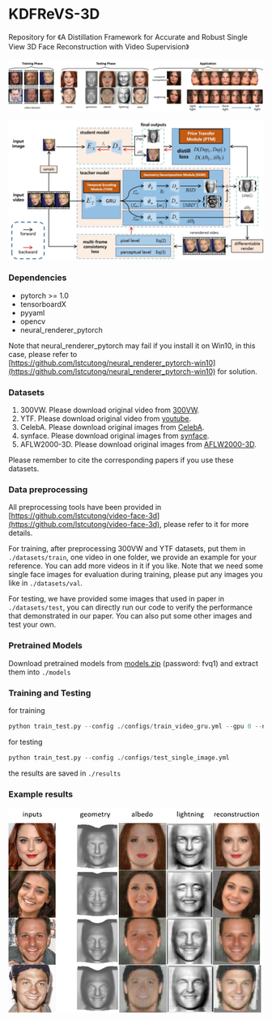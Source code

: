 # KDFReVS-3D
Repository for 《A Distillation Framework for Accurate and Robust Single View 3D Face Reconstruction with Video Supervision》

![](./pics/16.jpg)

![](./pics/2.jpg)



### Dependencies

- pytorch  >= 1.0
- tensorboardX
- pyyaml
- opencv
- neural_renderer_pytorch

Note that neural_renderer_pytorch may fail if you install it on Win10, in this case, please refer to [https://github.com/lstcutong/neural_renderer_pytorch-win10](https://github.com/lstcutong/neural_renderer_pytorch-win10) for solution.

### Datasets

1. 300VW.                Please download original video from [300VW](https://ibug.doc.ic.ac.uk/resources/300-VW/).
2. YTF.                      Please download original video from [youtube](http://www.cs.tau.ac.il/~wolf/ytfaces/).
3. CelebA.                Please download original images from [CelebA](http://mmlab.ie.cuhk.edu.hk/projects/CelebA.html).
4. synface.               Please download original images from [synface](https://github.com/elliottwu/unsup3d).
5. AFLW2000-3D.    Please download original images from [AFLW2000-3D](http://www.cbsr.ia.ac.cn/users/xiangyuzhu/projects/3DDFA/main.htm).

Please remember to cite the corresponding papers if you use these datasets.

### Data preprocessing

All preprocessing tools have been provided in [https://github.com/lstcutong/video-face-3d](https://github.com/lstcutong/video-face-3d), please refer to it for more details.

For training, after preprocessing 300VW and YTF datasets, put them in `./datasets/train`,  one video in one folder, we provide an example for your reference. You can add more videos in it if you like. Note that we need some single face images for evaluation during training, please put any images you like in `./datasets/val`.

For testing, we have provided some images that used in paper in `./datasets/test`, you can directly run our code to verify the performance that demonstrated in our paper. You can also put some other images and test your own.

### Pretrained Models

Download pretrained models from [models.zip](https://pan.baidu.com/s/1axOuk5K-rgSNLAvj3JkQGw)  (password: fvq1) and extract them into `./models`

### Training and Testing

for training

```python
python train_test.py --config ./configs/train_video_gru.yml --gpu 0 --num_workers 4
```

for testing

```python
python train_test.py --config ./configs/test_single_image.yml
```

the results are saved in `./results`

### Example results

![](./pics/11.jpg)
